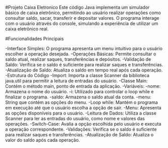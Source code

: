 #Projeto Caixa Eletronico
Este código Java implementa um simulador básico de caixa eletrônico, permitindo ao usuário realizar operações como consultar saldo, sacar, transferir e depositar valores. O programa interage com o usuário através do console, simulando a experiência de utilizar
um caixa eletrônico real.

#Funcionalidades Principais

-Interface Simples: O programa apresenta um menu intuitivo para o usuário escolher a operação desejada.
-Operações Básicas: Permite consultar o saldo atual, realizar saques, transferências e depósitos.
-Validação de Saldo: Verifica se o saldo é suficiente para realizar saques e transferências.
-Atualização de Saldo: Atualiza o saldo em tempo real após cada operação.
-Estrutura do Código
-Import: Importa a classe Scanner da biblioteca java.util para permitir a leitura de entradas do usuário.
-Classe Main: Contém o método main, ponto de entrada da aplicação.
-Variáveis:
-nome: Armazena o nome do usuário.
-i: Utilizado para controlar o loop while e finalizar o programa.
-saldo: Armazena o saldo atual da conta.
-menu: String que contém as opções do menu.
-Loop while: Mantém o programa em execução até que o usuário escolha a opção de sair.
-Menu: Apresenta as opções disponíveis para o usuário.
-Leitura de Dados: Utiliza a classe Scanner para ler as entradas do usuário, como nome e valores das operações.
-Switch-Case: Avalia a opção escolhida pelo usuário e executa a operação correspondente.
-Validações: Verifica se o saldo é suficiente para realizar saques e transferências.
-Atualização de Saldo: Atualiza o valor do saldo após cada operação.
